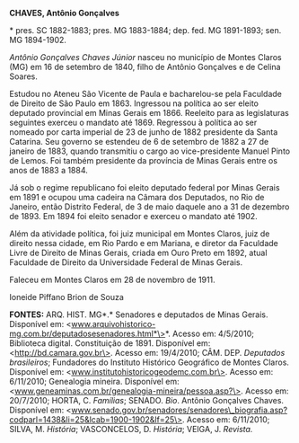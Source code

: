 **CHAVES, Antônio Gonçalves**

\* pres. SC 1882-1883; pres. MG 1883-1884; dep. fed. MG 1891-1893; sen.
MG 1894-1902.

*Antônio Gonçalves Chaves Júnior* nasceu no município de Montes Claros
(MG) em 16 de setembro de 1840, filho de Antônio Gonçalves e de Celina
Soares.

Estudou no Ateneu São Vicente de Paula e bacharelou-se pela Faculdade de
Direito de São Paulo em 1863. Ingressou na política ao ser eleito
deputado provincial em Minas Gerais em 1866. Reeleito para as
legislaturas seguintes exerceu o mandato até 1869. Regressou à política
ao ser nomeado por carta imperial de 23 de junho de 1882 presidente da
Santa Catarina. Seu governo se estendeu de 6 de setembro de 1882 a 27 de
janeiro de 1883, quando transmitiu o cargo ao vice-presidente Manuel
Pinto de Lemos. Foi também presidente da província de Minas Gerais entre
os anos de 1883 a 1884.

Já sob o regime republicano foi eleito deputado federal por Minas Gerais
em 1891 e ocupou uma cadeira na Câmara dos Deputados, no Rio de Janeiro,
então Distrito Federal, de 3 de maio daquele ano a 31 de dezembro de
1893. Em 1894 foi eleito senador e exerceu o mandato até 1902.

Além da atividade política, foi juiz municipal em Montes Claros, juiz de
direito nessa cidade, em Rio Pardo e em Mariana, e diretor da Faculdade
Livre de Direito de Minas Gerais, criada em Ouro Preto em 1892, atual
Faculdade de Direito da Universidade Federal de Minas Gerais.

Faleceu em Montes Claros em 28 de novembro de 1911.

Ioneide Piffano Brion de Souza

**FONTES:** ARQ. HIST. MG*.* Senadores e deputados de Minas Gerais.
Disponível em:
\<www.arquivohistorico-mg.com.br/deputadosesenadores.html*\>*. Acesso
em: 4/5/2010; Biblioteca digital. Constituição de 1891. Disponível em:
\<http://bd.camara.gov.br\>. Acesso em: 19/4/2010; CÂM. DEP. *Deputados
brasileiros*; Fundadores do Instituto Histórico Geográfico de Montes
Claros. Disponível em: \<www.institutohistoricogeodemc.com.br\>. Acesso
em: 6/11/2010; Genealogia mineira. Disponível em:
\<www.geneaminas.com.br/genealogia-mineira/pessoa.asp?\>. Acesso em:
20/7/2010; HORTA, C. *Famílias*; SENADO. *Bio*. Antônio Gonçalves
Chaves. Disponível em:
\<www.senado.gov.br/senadores/senadores\_biografia.asp?codparl=1438&li=25&lcab=1900-1902&lf=25\>.
Acesso em: 6/11/2010; SILVA, M. *História*; VASCONCELOS, D. *História*;
VEIGA, J. *Revista.*
